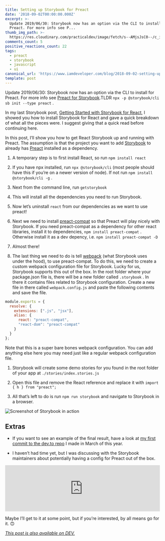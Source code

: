 ```yaml
---
title: Setting up Storybook for Preact
date: '2018-09-02T00:00:00.000Z'
excerpt: >-
  Update 2019/06/30: Storybook now has an option via the CLI to install for
  Preact. For more info see P...
thumb_img_path: >-
  https://res.cloudinary.com/practicaldev/image/fetch/s--AMjsJsC0--/c_imagga_scale,f_auto,fl_progressive,h_420,q_auto,w_1000/https://thepracticaldev.s3.amazonaws.com/i/9zm6yatidby4ls11xzeg.png
comments_count: 5
positive_reactions_count: 22
tags:
  - preact
  - storybook
  - javascript
  - ui
canonical_url: 'https://www.iamdeveloper.com/blog/2018-09-02-setting-up-storybook-for-preact/'
template: post
---
```



Update 2019/06/30: Storybook now has an option via the CLI to install for Preact. For more info see [Preact for Storybook](https://storybook.js.org/docs/guides/guide-preact).TLDR 
`npx -p @storybook/cli sb init --type preact`
.

In my last Storybook post, [Getting Started with Storybook for React](https://dev.to/nickytonline/getting-started-with-react-storybook-9jh), I showed you how to install Storybook for React and gave a quick breakdown of what all the pieces were. I suggest giving that a quick read before continuing here.

In this post, I’ll show you how to get React Storybook up and running with Preact. The assumption is that the project you want to add [Storybook](https://storybook.js.org) to already has [Preact](https://github.com/developit/preact) installed as a dependency.

1. A temporary step is to first install React, so run 
`npm install react`

2. If you have npx installed, run 
`npx @storybook/cli`
 (most people should have this if you’re on a newer version of node). If not run 
`npm install @storybook/cli -g`
.
3. Next from the command line, run 
`getstorybook`

4. This will install all the dependencies you need to run Storybook.
5. Now let’s uninstall 
`react`
 from our dependencies as we want to use preact!
6. Next we need to install [preact-compat](https://github.com/developit/preact-compat) so that Preact will play nicely with Storybook. If you need preact-compat as a dependency for other react libraries, install it to dependencies, 
`npm install preact-compat`
. Otherwise install it as a dev depency, i.e. 
`npm install preact-compat -D`

7. Almost there!
8. The last thing we need to do is tell [webpack](https://webpack.js.org) (what Storybook uses under the hood), to use preact-compat. To do this, we need to create a custom webpack configuration file for Storybook. Lucky for us, Storybook supports this out of the box. In the root folder where your package.json file is, there will be a new folder called 
`.storybook`
. In there it contains files related to Storybook configuration. Create a new file in there called 
`webpack.config.js`
 and paste the following contents and save the file.


```javascript
module.exports = {
  resolve: {
    extensions: [".js", "jsx"],
    alias: {
      react: "preact-compat",
      "react-dom": "preact-compat"
    }
  }
};
```


Note that this is a super bare bones webpack configuration. You can add anything else here you may need just like a regular webpack configuration file.

1. Storybook will create some demo stories for you found in the root folder of your app at 
`./stories/index.stories.js`

2. Open this file and remove the React reference and replace it with 
`import { h } from "preact";`

3. All that’s left to do is run 
`npm run storybook`
 and navigate to Storybook in a browser.

![Screenshot of Storybook in action](https://www.iamdeveloper.com/storybook-cc90189bb245b5d5bdea02cbff77fd3c.gif)

## Extras

- If you want to see an example of the final result, have a look at [my first commit to the dev.to repo](https://github.com/thepracticaldev/dev.to/commit/6a8df8c8ddec739280325c0000d6d32593f70ed0) I made in March of this year.

- I haven’t had time yet, but I was discussing with the Storybook maintainers about potentially having a config for Preact out of the box.


<iframe class="liquidTag" src="https://dev.to/embed/devcomment?args=4ccd" style="border: 0; width: 100%;"></iframe>


Maybe I’ll get to it at some point, but if you’re interested, by all means go for it. 🙃

*[This post is also available on DEV.](https://dev.to/nickytonline/setting-up-storybook-for-preact-p5a)*


<script>
const parent = document.getElementsByTagName('head')[0];
const script = document.createElement('script');
script.type = 'text/javascript';
script.src = 'https://cdnjs.cloudflare.com/ajax/libs/iframe-resizer/4.1.1/iframeResizer.min.js';
script.charset = 'utf-8';
script.onload = function() {
    window.iFrameResize({}, '.liquidTag');
};
parent.appendChild(script);
</script>    
